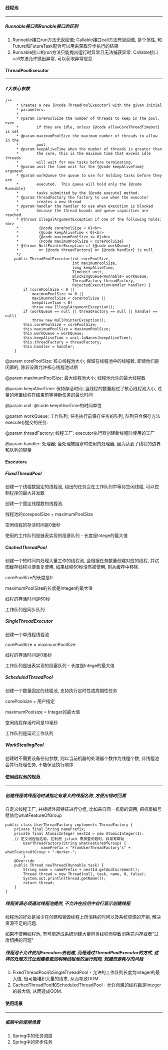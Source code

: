 #### 线程池

---

##### Runnable接口和Runable接口的区别

1. Runnable接口run方法无返回值; Callable接口call方法有返回值, 是个范性, 和Future和FutureTask配合可以用来获取异步执行的结果
2. Runnable接口的run方法只能抛出运行时异常且无法捕获异常. Callable接口call方法允许抛出异常, 可以获取异常信息.

#### ThreadPoolExecutor

---

##### 7大核心参数

```
/**
     * Creates a new {@code ThreadPoolExecutor} with the given initial
     * parameters.
     *
     * @param corePoolSize the number of threads to keep in the pool, even
     *        if they are idle, unless {@code allowCoreThreadTimeOut} is set
     * @param maximumPoolSize the maximum number of threads to allow in the
     *        pool
     * @param keepAliveTime when the number of threads is greater than
     *        the core, this is the maximum time that excess idle threads
     *        will wait for new tasks before terminating.
     * @param unit the time unit for the {@code keepAliveTime} argument
     * @param workQueue the queue to use for holding tasks before they are
     *        executed.  This queue will hold only the {@code Runnable}
     *        tasks submitted by the {@code execute} method.
     * @param threadFactory the factory to use when the executor
     *        creates a new thread
     * @param handler the handler to use when execution is blocked
     *        because the thread bounds and queue capacities are reached
     * @throws IllegalArgumentException if one of the following holds:<br>
     *         {@code corePoolSize < 0}<br>
     *         {@code keepAliveTime < 0}<br>
     *         {@code maximumPoolSize <= 0}<br>
     *         {@code maximumPoolSize < corePoolSize}
     * @throws NullPointerException if {@code workQueue}
     *         or {@code threadFactory} or {@code handler} is null
     */
    public ThreadPoolExecutor(int corePoolSize,
                              int maximumPoolSize,
                              long keepAliveTime,
                              TimeUnit unit,
                              BlockingQueue<Runnable> workQueue,
                              ThreadFactory threadFactory,
                              RejectedExecutionHandler handler) {
        if (corePoolSize < 0 ||
            maximumPoolSize <= 0 ||
            maximumPoolSize < corePoolSize ||
            keepAliveTime < 0)
            throw new IllegalArgumentException();
        if (workQueue == null || threadFactory == null || handler == null)
            throw new NullPointerException();
        this.corePoolSize = corePoolSize;
        this.maximumPoolSize = maximumPoolSize;
        this.workQueue = workQueue;
        this.keepAliveTime = unit.toNanos(keepAliveTime);
        this.threadFactory = threadFactory;
        this.handler = handler;
    }
```

@param corePoolSize: 核心线程池大小; 保留在线程池中的线程数, 即使他们是闲置的, 除非设置允许核心线程池过期

@param maximumPoolSize: 最大线程池大小; 线程池允许的最大线程数

@param keepAliveTime: 保持存活时间; 当线程的数量超过了核心线程池大小, 过量的闲置线程在结束前等待新任务的最长时间

@param unit: @code keepAliveTime的时间单位

@param workQueue: 工作队列; 任务执行前保存任务的队列, 队列只会保存方法execute()提交的任务.

@param threadFactory: 线程工厂; executor执行器创建新线程时使用的工厂

@param handler: 处理器; 当处理被阻塞时使用的处理器, 因为达到了线程的边界和队列的容量

#### Executors

##### FixedThreadPool 

创建一个线程数固定的线程池, 超出的任务会在工作队列中等待空闲线程, 可以控制程序的最大并发数

创建一个固定线程数的线程池. 

线程池的corepoolSize = maximumPoolSize

空闲线程的存活时间是0毫秒

使用的工作队列是链表实现的阻塞队列 - 长度是Intege的最大值

##### CachedThreadPool

创建一个短时间内处理大量工作的线程池, 会根据任务数量创建对应的线程, 并试图缓存线程以便重复使用, 如果线程60秒没有被使用, 则从缓存中移除.

corePoolSize的长度是0

maximumPoolSize的长度是Integer的最大值

线程的存活时间是60秒

工作队列是同步队列

##### SingleThreadExecutor

创建一个单线程线程池

corePoolSize = maximumPoolSize

线程的存活时间是0毫秒

工作队列是链表实现的阻塞队列 - 长度是Intege的最大值

##### ScheduledThreadPool

创建一个数量固定的线程池, 支持执行定时性或周期性任务

corePoolsize = 用户指定

maximumPoolsize = Integer的最大值

空闲线程存活时间是10毫秒

工作队列是延迟工作队列

##### WorkStealingPool

创建时不需要设备任何参数, 则以当前机器的处理器个数作为线程个数, 此线程池会并行处理任务, 不能保证执行顺序.

#### 使用线程池的规范

---

##### 创建线程或线程池时请指定有意义的线程名称, 方便出错时回溯

自定义线程工厂, 并根据外部特征进行分组, 比如来自同一机房的调用, 把机房编号赋值给whatFeatureOfGroup

```
public class UserThreadFactory implements ThreadFactory {
    private final String namePrefix;
    private final AtomicInteger nextId = new AtomicInteger(1);
    // 定义线程组名称，在利用 jstack 来排查问题时，非常有帮助
		UserThreadFactory(String whatFeatureOfGroup) {
				namePrefix = "FromUserThreadFactory's" + whatFeatureOfGroup + "-Worker-";
		}
    @Override
    public Thread newThread(Runnable task) {
        String name = namePrefix + nextId.getAndIncrement();
        Thread thread = new Thread(null, task, name, 0, false);
        System.out.println(thread.getName());
        return thread;
    }
}
```

##### 线程资源必须通过线程池提供, 不允许在应用中自行显示创建线程

线程池的好处是减少在创建和销毁线程上所消耗的时间以及系统资源的开销, 解决资源不足的问题.

如果不使用线程池, 有可能造成系统创建大量同类线程而导致消耗完内存或者"过度切换的问题"

##### 线程池不允许使用Executors去创建, 而是通过ThreadPoolExecutor的方式, 这样的处理方式让创建者更加明确线程池的运行规则, 规避资源耗尽的风险

1. FixedThreadPool和SingleThreadPool - 允许的工作队列长度为Integer的最大值, 很可能堆积大量的请求, 从而导致OOM.
2. CachedThreadPool和ScheduledThreadPool - 允许创建的线程数是Integer的最大值, 从而造成OOM.

#### 使用场景

---

##### 框架中的使用场景

1. Spring中的任务调度
1. Spring中的异步任务